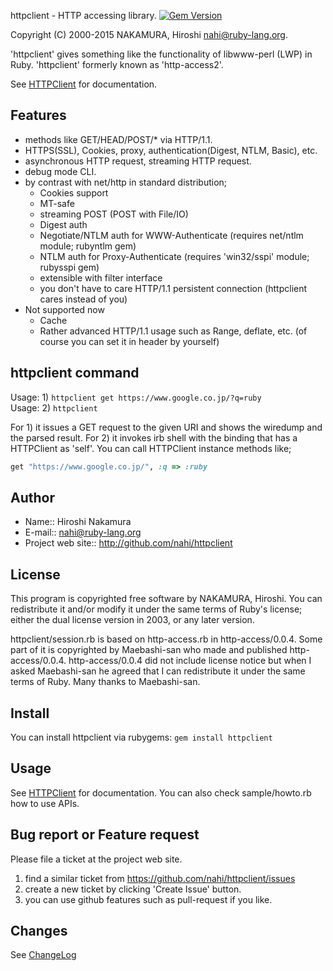 httpclient - HTTP accessing library. [![Gem Version](https://badge.fury.io/rb/httpclient.svg)](http://badge.fury.io/rb/httpclient)

Copyright (C) 2000-2015 NAKAMURA, Hiroshi <nahi@ruby-lang.org>.

'httpclient' gives something like the functionality of libwww-perl (LWP) in
Ruby. 'httpclient' formerly known as 'http-access2'.

See [HTTPClient](http://www.rubydoc.info/gems/httpclient/frames) for documentation.

## Features

- methods like GET/HEAD/POST/\* via HTTP/1.1.
- HTTPS(SSL), Cookies, proxy, authentication(Digest, NTLM, Basic), etc.
- asynchronous HTTP request, streaming HTTP request.
- debug mode CLI.
- by contrast with net/http in standard distribution;
  - Cookies support
  - MT-safe
  - streaming POST (POST with File/IO)
  - Digest auth
  - Negotiate/NTLM auth for WWW-Authenticate (requires net/ntlm module; rubyntlm gem)
  - NTLM auth for Proxy-Authenticate (requires 'win32/sspi' module; rubysspi gem)
  - extensible with filter interface
  - you don't have to care HTTP/1.1 persistent connection
    (httpclient cares instead of you)
- Not supported now
  - Cache
  - Rather advanced HTTP/1.1 usage such as Range, deflate, etc.
    (of course you can set it in header by yourself)

## httpclient command

Usage: 1) `httpclient get https://www.google.co.jp/?q=ruby`  
Usage: 2) `httpclient`

For 1) it issues a GET request to the given URI and shows the wiredump and
the parsed result. For 2) it invokes irb shell with the binding that has a
HTTPClient as 'self'. You can call HTTPClient instance methods like;

```ruby
get "https://www.google.co.jp/", :q => :ruby
```

## Author

- Name:: Hiroshi Nakamura
- E-mail:: nahi@ruby-lang.org
- Project web site:: http://github.com/nahi/httpclient

## License

This program is copyrighted free software by NAKAMURA, Hiroshi. You can
redistribute it and/or modify it under the same terms of Ruby's license;
either the dual license version in 2003, or any later version.

httpclient/session.rb is based on http-access.rb in http-access/0.0.4. Some
part of it is copyrighted by Maebashi-san who made and published
http-access/0.0.4. http-access/0.0.4 did not include license notice but when
I asked Maebashi-san he agreed that I can redistribute it under the same terms
of Ruby. Many thanks to Maebashi-san.

## Install

You can install httpclient via rubygems: `gem install httpclient`

## Usage

See [HTTPClient](http://www.rubydoc.info/gems/httpclient/frames) for documentation.
You can also check sample/howto.rb how to use APIs.

## Bug report or Feature request

Please file a ticket at the project web site.

1. find a similar ticket from https://github.com/nahi/httpclient/issues
2. create a new ticket by clicking 'Create Issue' button.
3. you can use github features such as pull-request if you like.

## Changes

See [ChangeLog](https://github.com/nahi/httpclient/blob/master/CHANGELOG.md)
